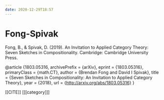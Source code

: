 ```yaml
---
date: 2020-12-29T18:57
---
```


# Fong-Spivak

Fong, B., & Spivak, D. (2019). An Invitation to Applied Category Theory: Seven Sketches in Compositionality. Cambridge: Cambridge University Press.

@article {1803.05316,
  archivePrefix = {arXiv},
  eprint = {1803.05316},
  primaryClass = {math.CT},
  author = {Brendan Fong and David I Spivak},
  title = {Seven Sketches in Compositionality: An Invitation to Applied Category Theory},
  year = {2018},
  url = {http://arxiv.org/abs/1803.05316}
}

[[CITE]]
[[[category]]]
